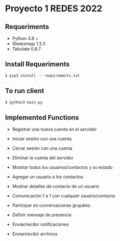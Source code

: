 # Proyecto 1 REDES 2022

## Requeriments 
- Python 3.8 +
- Sleekxmpp 1.3.3
- Tabulate 0.8.7

## Install Requeriments
```bash
$ pip3 install -r requirements.txt
```

## To run client
```bash
$ python3 main.py
```

## Implemented Functions
- Registrar una nueva cuenta en el servidor
- Iniciar sesión con una cuenta
- Cerrar sesión con una cuenta
- Eliminar la cuenta del servidor

- Mostrar todos los usuarios/contactos y su estado
- Agregar un usuario a los contactos
- Mostrar detalles de contacto de un usuario
- Comunicación 1 a 1 con cualquier usuario/contacto
- Participar en conversaciones grupales
- Definir mensaje de presencia
- Enviar/recibir notificaciones
- Enviar/recibir archivos
